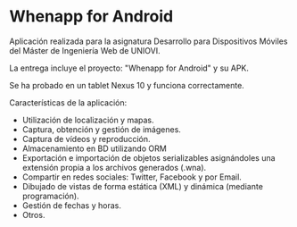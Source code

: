 Whenapp for Android
=======

Aplicación realizada para la asignatura Desarrollo para Dispositivos Móviles del Máster de Ingeniería Web de UNIOVI.

La entrega incluye el proyecto: "Whenapp for Android" y su APK.

Se ha probado en un tablet Nexus 10 y funciona correctamente.

Características de la aplicación:
- Utilización de localización y mapas.
- Captura, obtención y gestión de imágenes.
- Captura de vídeos y reproducción.
- Almacenamiento en BD utilizando ORM
- Exportación e importación de objetos serializables asignándoles una extensión propia a los archivos generados (.wna).
- Compartir en redes sociales: Twitter, Facebook y por Email.
- Dibujado de vistas de forma estática (XML) y dinámica (mediante programación).
- Gestión de fechas y horas.
- Otros.
